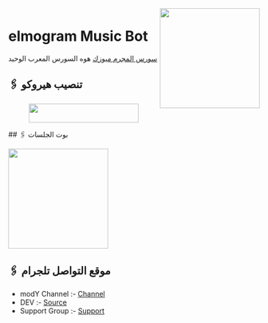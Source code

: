 <img src="https://telegra.ph/file/878a794e4d78b29735825.jpg" align="right" width="200" height="200"/>

# elmogram Music Bot

[سورس المجرم ميوزك](https://github.com/Ahmedmfdh/winrd) هوه السورس المعرب الوحيد 

## 🖇 تنصيب هيروكو

<p align="center"><a href="https://heroku.com/deploy?template=https://github.com/Ahmedmfdh/winrd"> <img src="https://img.shields.io/badge/Deploy%20To%20Heroku-red?style=for-the-badge&logo=heroku" width="220" height="38.45"/></a></p>
## 🖇 بوت الجلسات

<p>
<a href="https://t.me/helal_trmix_BOT"><img src="https://img.shields.io/badge/Generate%20On%20Repl-blueviolet?style=for-the-badge&logo=appveyor" width="200""/></a>
</p>

## 🖇 موقع التواصل تلجرام
- modY Channel :- [Channel](https://t.me/SOURCESAKRAN)
- DEV :- [Source](https://t.me/D_A_D_S_A_K_R_A_N_N)
- Support Group :- [Support](https://t.me/E_s_l_a_m_Zelzal)




